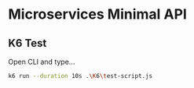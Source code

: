 # Microservices Minimal API

<!-- ## Docker
Notes: From the Publications folder run...

1) Build the image
```bash
docker build -f Dockerfile.Publications.Authors --tag publications.authors .
```

2) Create and run the container
```bash
docker run --name publications.authors -p 7000:80 -p 7001:443 -e ASPNETCORE_URLS="https://+;http://+" -e ASPNETCORE_HTTPS_PORT=7001 publications.authors
``` 

## Nuget

### Clear Cash
```bash
nuget locals all -clear
```
### Create nuget package
Notes: from project directory
```bash
dotnet pack -o ..\packages\
```

## Simple Certificate
```bash
dotnet dev-certs https --trust
```

## Certificate
```bash
$cert = New-SelfSignedCertificate -certstorelocation cert:\localmachine\my -dns publications.io
$pwd = ConvertTo-SecureString -String "Ci281978!" -Force -AsPlainText
$certpath = "Cert:\localmachine\my\$($cert.Thumbprint)"
Export-PfxCertificate -Cert $certpath -FilePath C:\Users\ciordanidis\.aspnet\https\publications.io.pfx -Password $pwd
dotnet user-secrets set "CertPassword" "Ci281978!"
dotnet dev-certs https --trust
```

## Seq logging database
  1. Username admin
  2. Password root

## Swagger
  Path: {Domain}/swagger/index.html

-->

## K6 Test
  Open CLI and type...
```bash
k6 run --duration 10s .\K6\test-script.js
```